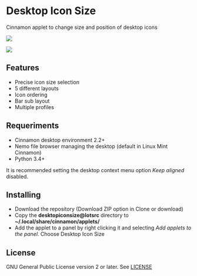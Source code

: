 # Desktop Icon Size

Cinnamon applet to change size and position of desktop icons

![](https://raw.githubusercontent.com/wiki/lotsrc/DesktopIconSize/screenshot_main.png)

![](https://raw.githubusercontent.com/wiki/lotsrc/DesktopIconSize/demo.gif)

## Features

* Precise icon size selection
* 5 different layouts
* Icon ordering
* Bar sub layout
* Multiple profiles

## Requeriments

* Cinnamon desktop environment 2.2+
* Nemo file browser managing the desktop (default in Linux Mint Cinnamon)
* Python 3.4+

It is recommended setting the desktop context menu option *Keep aligned* disabled. 

## Installing

* Download the repository (Download ZIP option in Clone or download)
* Copy the **desktopiconsize@lotsrc** directory to **~/.local/share/cinnamon/applets/**
* Add the applet to a panel by right clicking it and selecting *Add applets to the panel*. Choose Desktop Icon Size

## License

GNU General Public License version 2 or later. See [LICENSE](LICENSE)
